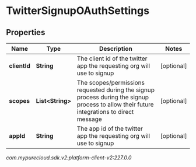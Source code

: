 # TwitterSignupOAuthSettings


## Properties

| Name | Type | Description | Notes |
| ------------ | ------------- | ------------- | ------------- |
| **clientId** | **String** | The client id of the twitter app the requesting org will use to signup |  [optional] |
| **scopes** | **List&lt;String&gt;** | The scopes/permissions requested during the signup process during the signup process to allow their future integrations to direct message |  [optional] |
| **appId** | **String** | The app id of the twitter app the requesting org will use to signup |  [optional] |




_com.mypurecloud.sdk.v2:platform-client-v2:227.0.0_
